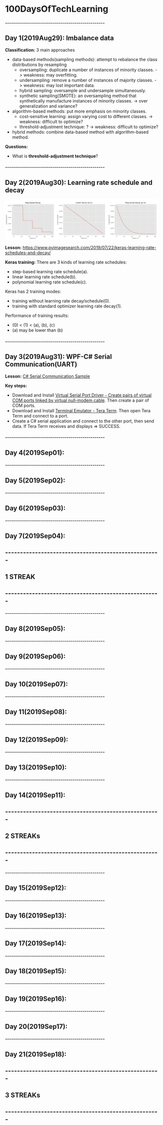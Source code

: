 # 100DaysOfTechLearning

#### --------------------------------------------------
## Day 1(2019Aug29): Imbalance data

**Classification:** 3 main approaches
- data-based methods(sampling methods): attempt to rebalance the class distributions by resampling
    + oversampling: duplicate a number of instances of minority classes. -> weakness: may overfitting.
    + undersampling: remove a number of instances of majority classes. -> weakness: may lost important data.
    + hybrid sampling: oversample and undersample simultaneously.
    + synthetic sampling(SMOTE): an oversampling method that synthetically manufacture instances of minority classes. -> over generalization and variance?
- algorithm-based methods: put more emphasis on minority classes.
    + cost-sensitive learning: assign varying cost to different classes. -> weakness: difficult to optimize?
    + threshold-adjustment technique: ? -> weakness: difficult to optimize?
- hybrid methods: combine data-based method with algorithm-based method.
    
**Questions:**
 - What is **threshold-adjustment technique**?

#### --------------------------------------------------
## Day 2(2019Aug30): Learning rate schedule and decay

![](files/day02/lr-schedules.png)

**Lesson:** https://www.pyimagesearch.com/2019/07/22/keras-learning-rate-schedules-and-decay/

**Keras training:**
There are 3 kinds of learning rate schedules:
 - step-based learning rate schedule(a).
 - linear learning rate schedule(b).
 - polynomial learning rate schedule(c).
 
Keras has 2 training modes:
 - training without learning rate decay/schedule(0).
 - training with standard optimizer learning rate decay(1).

Performance of training results: 
 - (0) < (1) < (a), (b), (c)
 - (a) may be lower than (b)

#### --------------------------------------------------
## Day 3(2019Aug31): WPF-C# Serial Communication(UART)

**Lesson:** [C# Serial Communication Sample](https://www.youtube.com/watch?v=I6uhMIFTF24)

**Key steps:**
 - Download and Install [Virtual Serial Port Driver - Create pairs of virtual COM ports linked by virtual null-modem cable](https://www.eltima.com/products/vspdxp/?gclid=CjwKCAjwkqPrBRA3EiwAKdtwk0fZBC-O-9aFVRRYszzTTXrPwYYvtPgt4zySYdK-Ep5vSizzVYoL7RoCmS0QAvD_BwE).
 Then create a pair of COM ports.
 - Download and Install [Terminal Emulator - Tera Term](https://osdn.net/projects/ttssh2/releases/). Then open Tera Term and connect to a port.
 - Create a C# serial application and connect to the other port, then send data. If Tera Term receives and displays => SUCCESS.
 
#### --------------------------------------------------
## Day 4(2019Sep01): 



#### --------------------------------------------------
## Day 5(2019Sep02): 



#### --------------------------------------------------
## Day 6(2019Sep03): 



#### --------------------------------------------------
## Day 7(2019Sep04): 

## ----------------------------------------------------
##                      1 STREAK
## ----------------------------------------------------

#### --------------------------------------------------
## Day 8(2019Sep05): 


#### --------------------------------------------------
## Day 9(2019Sep06): 


#### --------------------------------------------------
## Day 10(2019Sep07): 


#### --------------------------------------------------
## Day 11(2019Sep08): 


#### --------------------------------------------------
## Day 12(2019Sep09): 


#### --------------------------------------------------
## Day 13(2019Sep10): 


#### --------------------------------------------------
## Day 14(2019Sep11): 

## ----------------------------------------------------
##                      2 STREAKs
## ----------------------------------------------------

#### --------------------------------------------------
## Day 15(2019Sep12): 


#### --------------------------------------------------
## Day 16(2019Sep13): 


#### --------------------------------------------------
## Day 17(2019Sep14): 


#### --------------------------------------------------
## Day 18(2019Sep15): 


#### --------------------------------------------------
## Day 19(2019Sep16): 


#### --------------------------------------------------
## Day 20(2019Sep17): 


#### --------------------------------------------------
## Day 21(2019Sep18): 

## ----------------------------------------------------
##                      3 STREAKs
## ----------------------------------------------------
